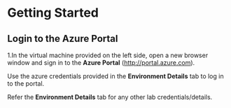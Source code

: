 # Getting Started

## Login to the Azure Portal

1.In the virtual machine provided on the left side, open a new browser window and sign in to the **Azure Portal** (http://portal.azure.com).

Use the azure credentials provided in the **Environment Details** tab to log in to the portal.

Refer the **Environment Details** tab for any other lab credentials/details.
